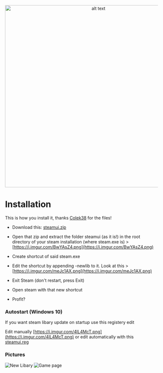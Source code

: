 
#
<p align="center">
<img src="https://i.imgur.com/SqVtqM9.png" alt="alt text" width="600px" height="auto">
</p>

# Installation
This is how you install it, thanks  [Colek38](https://www.reddit.com/user/Colek38/)  for the files!
- Download this:  [steamui.zip](https://steamcdn-a.akamaihd.net/client/csgo_steamui_websrc_all.zip.8af5e297faf24667a734d24612abc35f7f54576c)

- Open that zip and extract the folder steamui (as it is!) in the root directory of your steam installation (where steam.exe is) >  [https://i.imgur.com/BwYAsZ4.png](https://i.imgur.com/BwYAsZ4.png)

- Create shortcut of said steam.exe

- Edit the shortcut by appending -newlib to it. Look at this >  [https://i.imgur.com/meJc1AX.png](https://i.imgur.com/meJc1AX.png)

- Exit Steam (don't restart, press Exit)

- Open steam with that new shortcut

- Profit?

### Autostart (Windows 10)
If you want steam libary update on startup use this registery edit

Edit manually [https://i.imgur.com/4lL4McT.png](https://i.imgur.com/4lL4McT.png) or
edit automatically with this [steamui.reg](https://steamcdn-a.akamaihd.net/client/csgo_steamui_websrc_all.zip.8af5e297faf24667a734d24612abc35f7f54576c)

### Pictures
![New Libary](https://i.imgur.com/Kp7ejsb.png) ![Game page](https://i.imgur.com/a0d1yts.png)